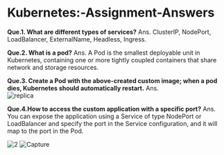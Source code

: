 # Kubernetes:-Assignment-Answers

**Que.1. What are different types of services?**
      Ans.  ClusterIP, NodePort, LoadBalancer, ExternalName, Headless, Ingress.

**Que.2. What is a pod?**
      Ans.  A Pod is the smallest deployable unit in Kubernetes, containing one or more tightly coupled containers that share network and storage resources.
      
**Que.3. Create a Pod with the above-created custom image; when a pod dies, Kubernetes should automatically restart.**
      Ans.   
           ![replica](https://github.com/skumawatdev/Take-home-project/assets/60931208/b5e7077b-5f7d-4c53-8980-ad5002bf2771)
           

**Que.4.How to access the custom application with a specific port?**
      Ans.  You can expose the application using a Service of type NodePort or LoadBalancer and specify the port in the Service configuration, 
      and it will map to the port in the Pod.

![2](https://github.com/skumawatdev/Take-home-project/assets/60931208/cdf7c1e0-a5ad-451c-97ea-b358d519f8cd)
 ![Capture](https://github.com/skumawatdev/Take-home-project/assets/60931208/3dcd93e7-dee5-499a-b0b4-0da9c0091d05)

